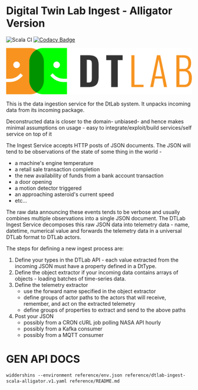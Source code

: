 # Digital Twin Lab Ingest - Alligator Version

![Scala CI](https://github.com/SoMind/dtlab-ingest-scala-alligator/workflows/Scala%20CI/badge.svg) [![Codacy Badge](https://api.codacy.com/project/badge/Grade/fa9464cb51a441b1bb53122e2c8ac9f5)](https://app.codacy.com/gh/SoMind/dtlab-ingest-scala-alligator?utm_source=github.com&utm_medium=referral&utm_content=SoMind/dtlab-ingest-scala-alligator&utm_campaign=Badge_Grade_Dashboard)

![alt text](docs/logo_cropped.png)

This is the data ingestion service for the DtLab system.  It unpacks incoming data
from its incoming package.

Deconstructed data is closer to the domain- unbiased- and hence makes minimal
assumptions on usage - easy to integrate/exploit/build services/self service
on top of it

The Ingest Service accepts HTTP posts of JSON documents.  The JSON will
tend to be observations of the state of some thing in the world -

  * a machine's engine temperature
  * a retail sale transaction completion
  * the new availability of funds from a bank account transaction
  * a door opening
  * a motion detector triggered
  * an approaching asteroid's current speed
  * etc...

The raw data announcing these events tends to be verbose and usually
combines multiple observations into a single JSON document.  The DTLab Ingest
Service decomposes this raw JSON data into telemetry data - name, datetime,
numerical value and forwards the telemetry data in a universal DTLab format to
DTLab actors.

The steps for defining a new ingest process are:

1. Define your types in the DTLab API - each value extracted from the incoming JSON must have a property defined in a DtType.
2. Define the object extractor if your incoming data contains arrays of objects - loading batches of time-series data.
3. Define the telemetry extractor
    * use the forward name specified in the object extractor
    * define groups of actor paths to the actors that will receive, remember, and act on the extracted telemetry
    * define groups of properties to extract and send to the above paths
4. Post your JSON
    * possibly from a CRON cURL job polling NASA API hourly
    * possibly from a Kafka consumer
    * possibly from a MQTT consumer

# GEN API DOCS

```
widdershins --environment reference/env.json reference/dtlab-ingest-scala-alligator.v1.yaml reference/README.md
```

